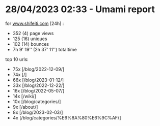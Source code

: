 # 28/04/2023 02:33 - Umami report
for www.shifeiti.com [24h] :

 - 352 (4) page views
 - 125 (16) uniques
 - 102 (14) bounces
 - 7h 9' 19'' (2h 37' 11'') totaltime


top 10 urls:
 - 75x [/blog/2022-12-09/]
 - 74x [/]
 - 66x [/blog/2023-01-12/]
 - 33x [/blog/2022-12-22/]
 - 16x [/blog/2022-05-07/]
 - 14x [/wiki/]
 - 10x [/blog/categories/]
 - 9x [/about/]
 - 8x [/blog/2023-02-03/]
 - 4x [/blog/categories/%E6%8A%80%E6%9C%AF/]


